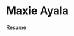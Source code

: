 # Maxie Ayala

[Resume](https://docs.google.com/document/d/1AISCbXfwGcYLuWf1G8ZJCQT67d3REvywuNbcJ4jLHRs/edit?usp=sharing)
